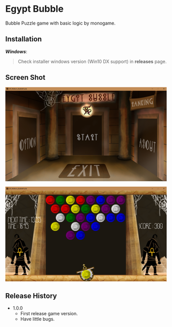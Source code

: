 # Egypt Bubble

Bubble Puzzle game with basic logic by monogame.

## Installation

***Windows***:

> Check installer windows version (Win10 DX support) in __releases__ page.

## Screen Shot

![Menu Screen](Screenshot/01.png)

![GamePlay Screen](Screenshot/02.png)

## Release History
* 1.0.0
    * First release game version.
    * Have little bugs.
